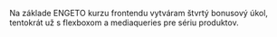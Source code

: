 Na základe ENGETO kurzu frontendu vytváram štvrtý bonusový úkol, tentokrát už s flexboxom a mediaqueries pre sériu produktov.